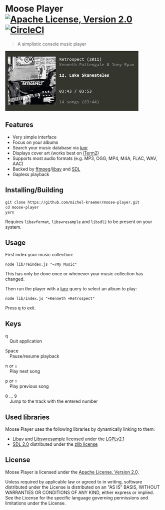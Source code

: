 # Moose Player [![Apache License, Version 2.0](https://img.shields.io/badge/license-Apache--2.0-blue.svg)](http://www.apache.org/licenses/LICENSE-2.0) [![CircleCI](https://circleci.com/gh/michel-kraemer/moose-player/tree/master.svg?style=shield)](https://circleci.com/gh/michel-kraemer/moose-player/tree/master)

> A simplistic console music player

<img src="./screenshot.jpg" width="426">

## Features

* Very simple interface
* Focus on your albums
* Search your music database via [lunr](https://lunrjs.com)
* Displays cover art (works best on [iTerm2](https://www.iterm2.com))
* Supports most audio formats (e.g. MP3, OGG, MP4, M4A, FLAC, WAV, AAC)
* Backed by [ffmpeg](http://ffmpeg.org)/[libav](https://libav.org) and [SDL](https://www.libsdl.org)
* Gapless playback

## Installing/Building

    git clone https://github.com/michel-kraemer/moose-player.git
    cd moose-player
    yarn

Requires `libavformat`, `libswresample` and `libsdl2` to be present on your
system.

## Usage

First index your music collection:

    node lib/reindex.js "~/My Music"

This has only be done once or whenever your music collection has changed.

Then run the player with a [lunr](https://lunrjs.com) query to select an album to play:

    node lib/index.js "+Kenneth +Retrospect"

Press <kbd>q</kbd> to exit.

## Keys

<kbd>q</kbd>  
&emsp;Quit application

<kbd>Space</kbd>  
&emsp;Pause/resume playback

<kbd>n</kbd> *or* <kbd>&darr;</kbd>  
&emsp;Play next song

<kbd>p</kbd> *or* <kbd>&uarr;</kbd>  
&emsp;Play previous song

<kbd>0</kbd> &hellip; <kbd>9</kbd>  
&emsp;Jump to the track with the entered number

Used libraries
--------------

Moose Player uses the following libraries by dynamically linking to them:

* [Libav](https://libav.org) and [Libswresample](https://www.ffmpeg.org/libswresample.html)
  licensed under the [LGPLv2.1](https://www.gnu.org/licenses/old-licenses/lgpl-2.1.html)
* [SDL 2.0](https://www.libsdl.org) distributed under the
  [zlib license](https://www.zlib.net/zlib_license.html)

License
-------

Moose Player is licensed under the
[Apache License, Version 2.0](http://www.apache.org/licenses/LICENSE-2.0).

Unless required by applicable law or agreed to in writing, software
distributed under the License is distributed on an "AS IS" BASIS,
WITHOUT WARRANTIES OR CONDITIONS OF ANY KIND, either express or implied.
See the License for the specific language governing permissions and
limitations under the License.

